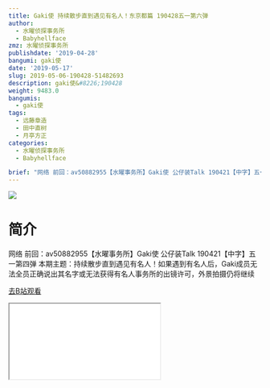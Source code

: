 ```yaml
---
title: Gaki使 持续散步直到遇见有名人！东京都篇 190428五一第六弹
author:
  - 水曜侦探事务所
  - Babyhellface
zmz: 水曜侦探事务所
publishdate: '2019-04-28'
bangumi: gaki使
date: '2019-05-17'
slug: 2019-05-06-190428-51482693
description: gaki使&#8226;190428
weight: 9483.0
bangumis:
  - gaki使
tags:
  - 远藤章造
  - 田中直树
  - 月亭方正
categories:
  - 水曜侦探事务所
  - Babyhellface

brief: "网络 前回：av50882955【水曜事务所】Gaki使 公仔装Talk 190421【中字】五一第四弹 本期主题：持续散步直到遇见有名人！如果遇到有名人后，Gaki成员无法全员正确说出其名字或无法获得有名人事务所的出镜许可，外景拍摄仍将继续"
---
```

![](https://raw.githubusercontent.com/tcgriffith/owaraisite/master/static/tmpimg/668de7ccea6f5b039b17417384fac5af0f8aec13.jpg.480.jpg)
# 简介  
网络
前回：av50882955【水曜事务所】Gaki使 公仔装Talk 190421【中字】五一第四弹
本期主题：持续散步直到遇见有名人！如果遇到有名人后，Gaki成员无法全员正确说出其名字或无法获得有名人事务所的出镜许可，外景拍摄仍将继续  

[去B站观看](https://www.bilibili.com/video/av51482693/)
<div class ="resp-container"><iframe class="testiframe" src="//player.bilibili.com/player.html?aid=51482693"", scrolling="no", allowfullscreen="true" > </iframe></div> 
